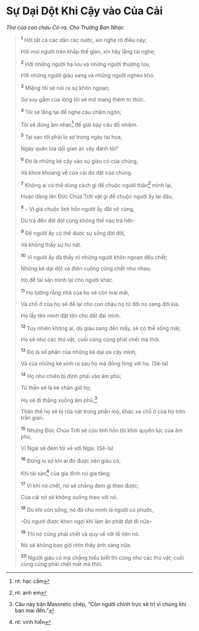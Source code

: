 # Sự Dại Dột Khi Cậy vào Của Cải

_Thơ của con cháu Cô-ra. Cho Trưởng Ban Nhạc_

> <sup><b>1</b></sup> Hỡi tất cả các dân các nước, xin nghe rõ điều này;
>
> Hỡi mọi người trên khắp thế gian, xin hãy lắng tai nghe;
>
> <sup><b>2</b></sup> Hỡi những người hạ lưu và những người thượng lưu,
>
> Hỡi những người giàu sang và những người nghèo khó.
>
> <sup><b>3</b></sup> Miệng tôi sẽ nói ra sự khôn ngoan;
>
> Sự suy gẫm của lòng tôi sẽ mở mang thêm tri thức.
>
> <sup><b>4</b></sup> Tôi sẽ lắng tai để nghe câu châm ngôn;
>
> Tôi sẽ dùng âm nhạc[^1-02c24fe2-a30f-47e0-a39d-639565d9354c] để giãi bày câu đố nhiệm.
>
> <sup><b>5</b></sup> Tại sao tôi phải lo sợ trong ngày tai họa,
>
> Ngày quân lừa dối gian ác vây đánh tôi?
>
> <sup><b>6</b></sup> Đó là những kẻ cậy vào sự giàu có của chúng,
>
> Và khoe khoang về của cải dư dật của chúng.
>
> <sup><b>7</b></sup> Không ai có thể dùng cách gì để chuộc người thân[^2-02c24fe2-a30f-47e0-a39d-639565d9354c] mình lại,
>
> Hoặc dâng lên Đức Chúa Trời vật gì để chuộc người ấy lại đâu,
>
> <sup><b>8</b></sup> – Vì giá chuộc linh hồn người ấy đắt vô cùng,
>
> Dù trả đến đời đời cũng không thể nào trả hết–
>
> <sup><b>9</b></sup> Để người ấy có thể được sự sống đời đời,
>
> Và không thấy sự hư nát.
>
> <sup><b>10</b></sup> Vì người ấy đã thấy rõ những người khôn ngoan đều chết;
>
> Những kẻ dại dột và điên cuồng cũng chết như nhau;
>
> Họ để tài sản mình lại cho người khác.
>
> <sup><b>11</b></sup> Họ tưởng rằng nhà của họ sẽ còn mãi mãi,
>
> Và chỗ ở của họ sẽ để lại cho con cháu họ từ đời nọ sang đời kia.
>
> Họ lấy tên mình đặt tên cho đất đai mình.
>
> <sup><b>12</b></sup> Tuy nhiên không ai, dù giàu sang đến mấy, sẽ có thể sống mãi;
>
> Họ sẽ như các thú vật, cuối cùng cũng phải chết mà thôi.
>
> <sup><b>13</b></sup> Đó là số phận của những kẻ dại ưa cậy mình,
>
> Và của những kẻ sinh ra sau họ mà đồng lòng với họ. (Sê-la)
>
> <sup><b>14</b></sup> Họ như chiên bị định phải vào âm phủ;
>
> Tử thần sẽ là kẻ chăn giữ họ;
>
> Họ sẽ đi thẳng xuống âm phủ;[^3-02c24fe2-a30f-47e0-a39d-639565d9354c]
>
> Thân thể họ sẽ bị rữa nát trong phần mộ, khác xa chỗ ở của họ trên trần gian.
>
> <sup><b>15</b></sup> Nhưng Đức Chúa Trời sẽ cứu linh hồn tôi khỏi quyền lực của âm phủ,
>
> Vì Ngài sẽ đem tôi về với Ngài. (Sê-la)
>
> <sup><b>16</b></sup> Đừng lo sợ khi ai đó được nên giàu có,
>
> Khi tài sản[^4-02c24fe2-a30f-47e0-a39d-639565d9354c] của gia đình nó gia tăng;
>
> <sup><b>17</b></sup> Vì khi nó chết, nó sẽ chẳng đem gì theo được;
>
> Của cải nó sẽ không xuống theo với nó.
>
> <sup><b>18</b></sup> Dù khi còn sống, nó đã cho mình là người có phước,
>
> –Dù ngươi được khen ngợi khi làm ăn phát đạt đi nữa–
>
> <sup><b>19</b></sup> Thì nó cũng phải chết và quy về với tổ tiên nó.
>
> Nó sẽ không bao giờ nhìn thấy ánh sáng nữa.
>
> <sup><b>20</b></sup> Người giàu có mà chẳng hiểu biết thì cũng như các thú vật; cuối cùng cũng phải chết mất mà thôi.

[^1-02c24fe2-a30f-47e0-a39d-639565d9354c]: nt: hạc cầm

[^2-02c24fe2-a30f-47e0-a39d-639565d9354c]: nt: anh em

[^3-02c24fe2-a30f-47e0-a39d-639565d9354c]: Câu này bản Masoretic chép, “Còn người chính trực sẽ trị vì chúng khi ban mai đến.”

[^4-02c24fe2-a30f-47e0-a39d-639565d9354c]: nt: vinh hiển
